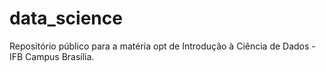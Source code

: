 # data_science
Repositório público para a matéria opt de Introdução à Ciência de Dados - IFB Campus Brasília.

